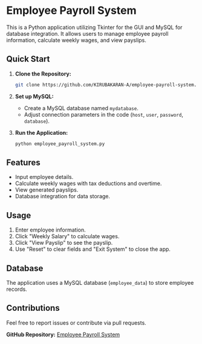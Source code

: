 # Employee Payroll System

This is a Python application utilizing Tkinter for the GUI and MySQL for database integration. It allows users to manage employee payroll information, calculate weekly wages, and view payslips.

## Quick Start

1. **Clone the Repository:**
   ```bash
   git clone https://github.com/KIRUBAKARAN-A/employee-payroll-system.git
   ```

2. **Set up MySQL:**
   - Create a MySQL database named `mydatabase`.
   - Adjust connection parameters in the code (`host`, `user`, `password`, `database`).

3. **Run the Application:**
   ```bash
   python employee_payroll_system.py
   ```

## Features

- Input employee details.
- Calculate weekly wages with tax deductions and overtime.
- View generated payslips.
- Database integration for data storage.

## Usage

1. Enter employee information.
2. Click "Weekly Salary" to calculate wages.
3. Click "View Payslip" to see the payslip.
4. Use "Reset" to clear fields and "Exit System" to close the app.

## Database

The application uses a MySQL database (`employee_data`) to store employee records.

## Contributions

Feel free to report issues or contribute via pull requests.

**GitHub Repository:** [Employee Payroll System](https://github.com/KIRUBAKARAN-A/employee-payroll-system)
